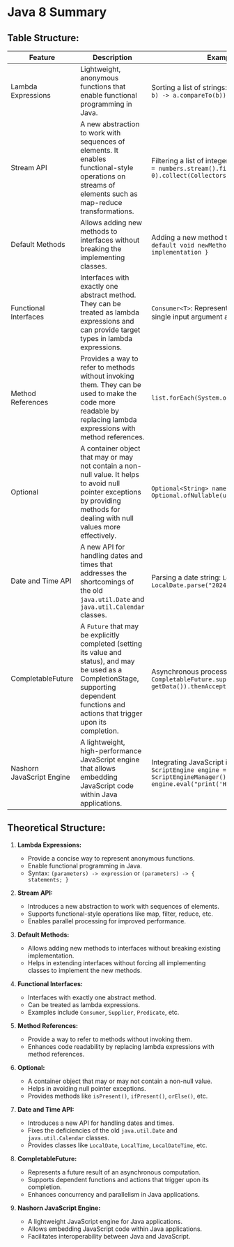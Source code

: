 # Java 8 Summary

## Table Structure:

| Feature                | Description                                                                                                                                                                       | Example Use Case                                                                                                                                                                 |
|------------------------|-----------------------------------------------------------------------------------------------------------------------------------------------------------------------------------|----------------------------------------------------------------------------------------------------------------------------------------------------------------------------------|
| Lambda Expressions     | Lightweight, anonymous functions that enable functional programming in Java.                                                                                                      | Sorting a list of strings: `Collections.sort(names, (a, b) -> a.compareTo(b));`                                                                                                 |
| Stream API             | A new abstraction to work with sequences of elements. It enables functional-style operations on streams of elements such as map-reduce transformations.                        | Filtering a list of integers: `List<Integer> evenNumbers = numbers.stream().filter(n -> n % 2 == 0).collect(Collectors.toList());`                                            |
| Default Methods        | Allows adding new methods to interfaces without breaking the implementing classes.                                                                                               | Adding a new method to an existing interface: `default void newMethod() { // Method implementation }`                                                                           |
| Functional Interfaces | Interfaces with exactly one abstract method. They can be treated as lambda expressions and can provide target types in lambda expressions.                                       | `Consumer<T>`: Represents an operation that accepts a single input argument and returns no result.                                                                              |
| Method References      | Provides a way to refer to methods without invoking them. They can be used to make the code more readable by replacing lambda expressions with method references.                | `list.forEach(System.out::println);`                                                                                                                                              |
| Optional               | A container object that may or may not contain a non-null value. It helps to avoid null pointer exceptions by providing methods for dealing with null values more effectively. | `Optional<String> name = Optional.ofNullable(user.getName());`                                                                                                                  |
| Date and Time API      | A new API for handling dates and times that addresses the shortcomings of the old `java.util.Date` and `java.util.Calendar` classes.                                            | Parsing a date string: `LocalDate date = LocalDate.parse("2024-05-06");`                                                                                                          |
| CompletableFuture     | A `Future` that may be explicitly completed (setting its value and status), and may be used as a CompletionStage, supporting dependent functions and actions that trigger upon its completion. | Asynchronous processing: `CompletableFuture.supplyAsync(() -> getData()).thenAccept(result -> process(result));`                                                               |
| Nashorn JavaScript Engine | A lightweight, high-performance JavaScript engine that allows embedding JavaScript code within Java applications.                                                                 | Integrating JavaScript in Java applications: `ScriptEngine engine = new ScriptEngineManager().getEngineByName("nashorn");` `engine.eval("print('Hello, World!');");` |

## Theoretical Structure:

1. **Lambda Expressions:**
   - Provide a concise way to represent anonymous functions.
   - Enable functional programming in Java.
   - Syntax: `(parameters) -> expression` or `(parameters) -> { statements; }`

2. **Stream API:**
   - Introduces a new abstraction to work with sequences of elements.
   - Supports functional-style operations like map, filter, reduce, etc.
   - Enables parallel processing for improved performance.

3. **Default Methods:**
   - Allows adding new methods to interfaces without breaking existing implementation.
   - Helps in extending interfaces without forcing all implementing classes to implement the new methods.

4. **Functional Interfaces:**
   - Interfaces with exactly one abstract method.
   - Can be treated as lambda expressions.
   - Examples include `Consumer`, `Supplier`, `Predicate`, etc.

5. **Method References:**
   - Provide a way to refer to methods without invoking them.
   - Enhances code readability by replacing lambda expressions with method references.

6. **Optional:**
   - A container object that may or may not contain a non-null value.
   - Helps in avoiding null pointer exceptions.
   - Provides methods like `isPresent()`, `ifPresent()`, `orElse()`, etc.

7. **Date and Time API:**
   - Introduces a new API for handling dates and times.
   - Fixes the deficiencies of the old `java.util.Date` and `java.util.Calendar` classes.
   - Provides classes like `LocalDate`, `LocalTime`, `LocalDateTime`, etc.

8. **CompletableFuture:**
   - Represents a future result of an asynchronous computation.
   - Supports dependent functions and actions that trigger upon its completion.
   - Enhances concurrency and parallelism in Java applications.

9. **Nashorn JavaScript Engine:**
   - A lightweight JavaScript engine for Java applications.
   - Allows embedding JavaScript code within Java applications.
   - Facilitates interoperability between Java and JavaScript.
